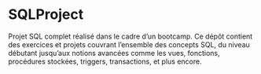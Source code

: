# SQLProject
Projet SQL complet réalisé dans le cadre d’un bootcamp. Ce dépôt contient des exercices et projets couvrant l’ensemble des concepts SQL, du niveau débutant jusqu’aux notions avancées comme les vues, fonctions, procédures stockées, triggers, transactions, et plus encore.
